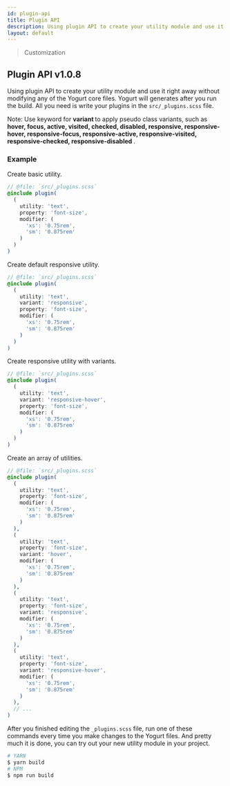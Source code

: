 ```yaml
---
id: plugin-api
title: Plugin API
description: Using plugin API to create your utility module and use it right away without modifying any of the Yogurt core files.
layout: default
---
```


> Customization

## Plugin API <span class="ml-1 px-2 py-1 text-sm text-gray-600 (dark)text-charcoal-100 bg-gray-300 (dark)bg-gray-600">v1.0.8</span>

Using plugin API to create your utility module and use it right away without modifying any of the Yogurt core files. Yogurt will generates after you run the build. All you need is write your plugins in the `src/_plugins.scss` file.

<y class="my-4 mx-4 p-3 border-l-8 border-orange-600 text-sm text-orange-600 (dark)text-orange-500 bg-orange-200 (dark)bg-orange-900">
  <span class="pr-1 font-semibold">
    Note:
  </span>
  Use keyword for
  <strong>
    variant
  </strong>
  to apply pseudo class variants, such as
  <strong>
    hover, focus, active, visited, checked, disabled, responsive, responsive-hover, responsive-focus, responsive-active, responsive-visited, responsive-checked, responsive-disabled
  </strong>.
</y>

### Example

Create basic utility.

```scss
// @file: `src/_plugins.scss`
@include plugin(
  (
    utility: 'text',
    property: 'font-size',
    modifier: (
      'xs': '0.75rem',
      'sm': '0.875rem'
    )
  )
)
```

Create default responsive utility.

```scss
// @file: `src/_plugins.scss`
@include plugin(
  (
    utility: 'text',
    variant: 'responsive',
    property: 'font-size',
    modifier: (
      'xs': '0.75rem',
      'sm': '0.875rem'
    )
  )
)
```

Create responsive utility with variants.

```scss
// @file: `src/_plugins.scss`
@include plugin(
  (
    utility: 'text',
    variant: 'responsive-hover',
    property: 'font-size',
    modifier: (
      'xs': '0.75rem',
      'sm': '0.875rem'
    )
  )
)
```

Create an array of utilities.

```scss
// @file: `src/_plugins.scss`
@include plugin(
  (
    utility: 'text',
    property: 'font-size',
    modifier: (
      'xs': '0.75rem',
      'sm': '0.875rem'
    )
  ),
  (
    utility: 'text',
    property: 'font-size',
    variant: 'hover',
    modifier: (
      'xs': '0.75rem',
      'sm': '0.875rem'
    )
  ),
  (
    utility: 'text',
    property: 'font-size',
    variant: 'responsive',
    modifier: (
      'xs': '0.75rem',
      'sm': '0.875rem'
    )
  ),
  (
    utility: 'text',
    property: 'font-size',
    variant: 'responsive-hover',
    modifier: (
      'xs': '0.75rem',
      'sm': '0.875rem'
    )
  ),
  // ...
)
```

After you finished editing the `_plugins.scss` file, run one of these commands every time you make changes to the Yogurt files. And pretty much it is done, you can try out your new utility module in your project.

```bash
# YARN
$ yarn build
# NPM
$ npm run build
```

